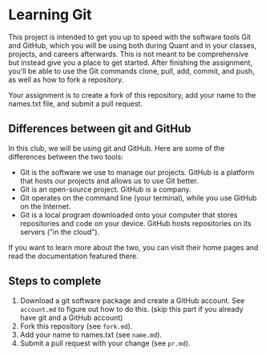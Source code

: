 # Learning Git

This project is intended to get you up to speed with the software tools Git
and GitHub, which you will be using both during Quant and in your classes,
projects, and careers afterwards. This is not meant to be comprehensive but
instead give you a place to get started. After finishing the assignment, you'll
be able to use the Git commands clone, pull, add, commit, and push, as well
as how to fork a repository.

Your assignment is to create a fork of this repository, add your name to the
names.txt file, and submit a pull request.

## Differences between git and GitHub
In this club, we will be using git and GitHub. Here are some of the differences
between the two tools:
* Git is the software we use to manage our projects. GitHub is a platform
that hosts our projects and allows us to use Git better.
* Git is an open-source project. GitHub is a company.
* Git operates on the command line (your terminal), while you use GitHub on
the Internet.
* Git is a local program downloaded onto your computer that stores
repositories and code on your device. GitHub hosts repositories on its servers
("in the cloud").

If you want to learn more about the two, you can visit their home pages and
read the documentation featured there.

## Steps to complete

1. Download a git software package and create a GitHub account. See
`account.md` to figure out how to do this. (skip this part if you already have
git and a GitHub account)
2. Fork this repository (see `fork.md`).
3. Add your name to names.txt (see `name.md`).
4. Submit a pull request with your change (see `pr.md`).


